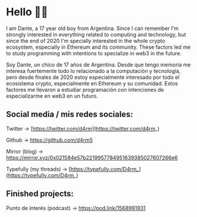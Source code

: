 # Hello 👋🏻

I am Dante, a 17 year old boy from Argentina. Since I can remember I'm strongly interested in everything related to computing and technology, but since the end of 2020 I'm specially interested in the whole crypto ecosystem, especially in Ethereum and its community. These factors led me to study programming with intentions to specialize in web3 in the future. 

Soy Dante, un chico de 17 años de Argentina. Desde que tengo memoria me interesa fuertemente todo lo relacionado a la computación y tecnología, pero desde finales de 2020 estoy especialmente interesado por todo el ecosistema crypto, especialmente en Ethereum y su comunidad. Estos factores me llevaron a estudiar programación con intenciones de especializarme en web3 en un futuro. 


## Social media / mis redes sociales:

Twitter → [https://twitter.com/d4rm](https://twitter.com/d4rm_)

Github → https://github.com/d4rm5

Mirror (blog) → https://mirror.xyz/0x021584e57b2219957784951639385027607266e6

Typefully (my threads) → [https://typefully.com/D4rm_](https://typefully.com/D4rm_)


## Finished projects:

Punto de interés (podcast) → https://pod.link/1568991931
